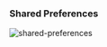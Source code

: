 ### Shared Preferences

![shared-preferences](https://user-images.githubusercontent.com/27923352/181250080-e3bb774a-a845-4190-ac46-10a4700abfda.gif)

